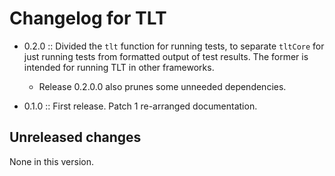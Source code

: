 # Changelog for TLT

- 0.2.0 :: Divided the `tlt` function for running tests, to separate
  `tltCore` for just running tests from formatted output of test
  results.  The former is intended for running TLT in other
  frameworks.

  - Release 0.2.0.0 also prunes some unneeded dependencies.

- 0.1.0 :: First release.  Patch 1 re-arranged documentation.

## Unreleased changes

None in this version.
